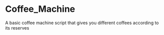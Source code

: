 # Coffee_Machine
A basic coffee machine script that gives you different coffees according to its reserves
